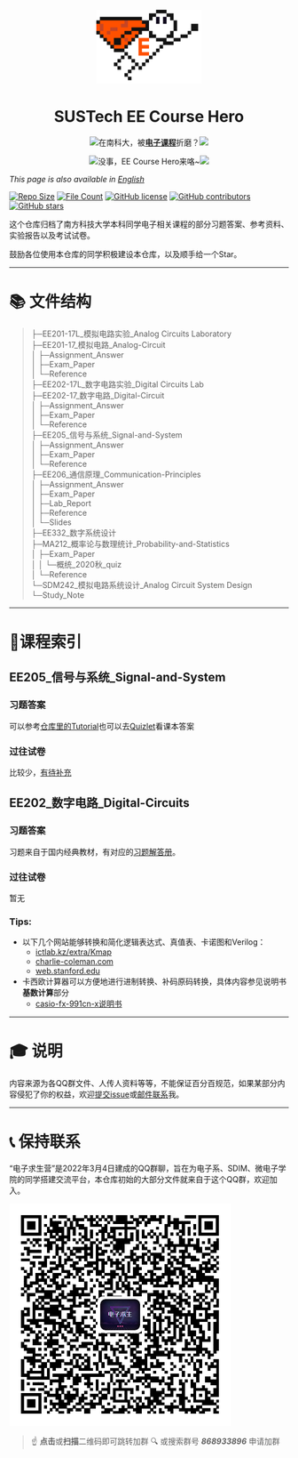 <p align="center">
  <img width="190" src="hero_logo.png" alt="Course Hero logo">
</p>
<h1 align="center">
  SUSTech EE Course Hero
</h1>
<p align="center">
  <img height="21"src="https://em-content.zobj.net/source/microsoft-teams/337/loudly-crying-face_1f62d.png">在南科大，被<a href="https://nces.cra.moe/search/?q=ee+sme+sdm"><b>电子课程</b></a>折磨？<img height="21"src="https://em-content.zobj.net/source/microsoft-teams/337/loudly-crying-face_1f62d.png">
</p>
<p align="center">
  <img height="25"src="https://em-content.zobj.net/source/microsoft-teams/337/oncoming-fist_1f44a.png">没事，EE Course Hero来咯~<img height="25"src="https://em-content.zobj.net/source/microsoft-teams/337/oncoming-fist_1f44a.png">
</p>

_This page is also available in [English](README.en.md)_ 

[![Repo Size](https://img.shields.io/github/repo-size/drinktoomuchsax/SUSTech-EE-Course-Hero)](https://github.com/drinktoomuchsax/SUSTech-EE-Course-Hero)                                                                                                              [![File Count](https://img.shields.io/github/directory-file-count/drinktoomuchsax/SUSTech-EE-Course-Hero)](https://github.com/drinktoomuchsax/SUSTech-EE-Course-Hero)                                                                                                                    [![GitHub license](https://img.shields.io/github/license/drinktoomuchsax/SUSTech-EE-Course-Hero)](https://github.com/drinktoomuchsax/SUSTech-EE-Course-Hero/blob/main/LICENSE)                                                          [![GitHub contributors](https://img.shields.io/github/contributors/drinktoomuchsax/SUSTech-EE-Course-Hero)](https://github.com/drinktoomuchsax/SUSTech-EE-Course-Hero/graphs/contributors/)                              [![GitHub stars](https://img.shields.io/github/stars/drinktoomuchsax/SUSTech-EE-Course-Hero?style=social)](https://github.com/drinktoomuchsax/SUSTech-EE-Course-Hero/stargazers/)

这个仓库归档了南方科技大学本科同学电子相关课程的部分习题答案、参考资料、实验报告以及考试试卷。

鼓励各位使用本仓库的同学积极建设本仓库，以及顺手给一个Star。

---

# :books: 文件结构  
> ├─EE201-17L_模拟电路实验_Analog Circuits Laboratory  
├─EE201-17_模拟电路_Analog-Circuit  
│  ├─Assignment_Answer  
│  ├─Exam_Paper  
│  └─Reference  
├─EE202-17L_数字电路实验_Digital Circuits Lab  
├─EE202-17_数字电路_Digital-Circuit  
│  ├─Assignment_Answer  
│  ├─Exam_Paper  
│  └─Reference  
├─EE205_信号与系统_Signal-and-System  
│  ├─Assignment_Answer  
│  ├─Exam_Paper  
│  └─Reference   
├─EE206_通信原理_Communication-Principles  
│  ├─Assignment_Answer  
│  ├─Exam_Paper  
│  ├─Lab_Report  
│  ├─Reference  
│  └─Slides  
├─EE332_数字系统设计  
├─MA212_概率论与数理统计_Probability-and-Statistics  
│  ├─Exam_Paper  
│  │  └─概统_2020秋_quiz  
│  └─Reference  
└─SDM242_模拟电路系统设计_Analog Circuit System Design  
    └─Study_Note  
---
# :children_crossing:课程索引

## EE205_信号与系统_Signal-and-System
### 习题答案
可以参考[仓库里的Tutorial](EE205_信号与系统_Signal-and-System/Assignment_Answer)也可以去[Quizlet](https://quizlet.com/explanations/textbook-solutions/signals-and-systems-2nd-edition-9780138147570)看课本答案

### 过往试卷

比较少，[有待补充](EE205_信号与系统_Signal-and-System/Exam_Paper)

## EE202_数字电路_Digital-Circuits
### 习题答案
习题来自于国内经典教材，有对应的[习题解答册](EE202-17_数字电路_Digital-Circuit/Reference/数字电子技术基础_学习辅导与习题解答_第6版_(阎石，王红编)_(z-lib.org).pdf)。
### 过往试卷
暂无
### Tips:
* 以下几个网站能够转换和简化逻辑表达式、真值表、卡诺图和Verilog：
  * [ictlab.kz/extra/Kmap](https://ictlab.kz/extra/Kmap/)
  * [charlie-coleman.com](https://charlie-coleman.com/experiments/kmap/)
  * [web.stanford.edu](https://web.stanford.edu/class/cs103/tools/truth-table-tool/)
* 卡西欧计算器可以方便地进行进制转换、补码原码转换，具体内容参见说明书**基数计算**部分
  * [casio-fx-991cn-x说明书](https://manualzz.com/doc/50885404/casio-fx-991cn-x-%E8%AF%B4%E6%98%8E%E4%B9%A6)

---

# :mortar_board: 说明
内容来源为各QQ群文件、人传人资料等等，不能保证百分百规范，如果某部分内容侵犯了你的权益，欢迎[提交issue](https://github.com/drinktoomuchsax/SUSTech-EE-Course-Hero/issues/new)或<a href="mailto:drinktoomuchsax@qq.com">邮件联系</a>我。

---

# :telephone_receiver: 保持联系
“电子求生营”是2022年3月4日建成的QQ群聊，旨在为电子系、SDIM、微电子学院的同学搭建交流平台，本仓库初始的大部分文件就来自于这个QQ群，欢迎加入。

[![QR Code of 电子求生营](电子求生营QRCode.png)](https://qm.qq.com/cgi-bin/qm/qr?k=yfgWdhDg_6PMpfJoAmHeDMJU4Zil21PM&jump_from=webapi&authKey=EMWTKJwK77Lrx6plXWzJHfXihYLV3JVRDe/ou4qaipORA88OiKtVsus+gFOVAJNd)
 > :point_up: **点击**或**扫描**二维码即可跳转加群
 > :mag: 或搜索群号 **_868933896_** 申请加群